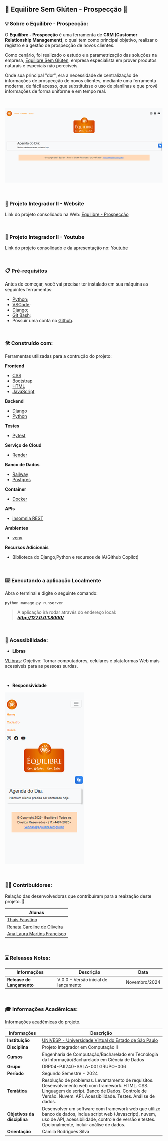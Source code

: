 
## **:cookie: Equilibre Sem Glúten - Prospecção :bread:**


### :bulb: **Sobre o **Equilibre - Prospecção**:**

O **Equilibre - Prospecção** é uma ferramenta de **CRM (Customer Relationship Management)**, o qual tem como principal objetivo, realizar o registro e a gestão de prospecção de novos clientes. 

Como cenário, foi realizado o estudo e a parametrização das soluções na empresa, [Equilibre Sem Glúten](https://equilibresemgluten.com.br/), empresa especialista em prover produtos naturais e especiais não perecíveis.

Onde sua principal "dor", era a necessidade de centralização de informações de prospecção de novos clientes, mediante uma ferramenta moderna, de fácil acesso, que substituísse o uso de planilhas e que provê informações de forma uniforme e em tempo real. 

&nbsp;



![Tela Inicial- Web](./img/tela_home01.png)

&nbsp;


### :link: Projeto Integrador II - Website

Link do projeto consolidado na Web: [Equilibre - Prospecção](https://equilibresemgluten-cad.onrender.com/)


&nbsp;

### :movie_camera: Projeto Integrador II - Youtube

Link do projeto consolidado e da apresentação no: [Youtube](https://www.youtube.com/watch?v=gHHSBu7Sxk0)


&nbsp;


### 📋 **Pré-requisitos**

Antes de começar, você vai precisar ter instalado em sua máquina as seguintes ferramentas:


-  [Python](https://www.python.org/downloads/);
-  [VSCode](https://code.visualstudio.com/);
-  [Django](https://www.djangoproject.com/download/);
-  [Git Bash](https://git-scm.com);
-  Possuir uma conta no [Github](https://github.com/).

&nbsp;


### 🛠️ Construído com:

Ferramentas utilizadas para a contrução do projeto:

**Frontend**

* [CSS](https://www.w3schools.com/css/)
* [Bootstrap](https://getbootstrap.com/)
* [HTML](https://www.youtube.com/playlist?list=PL39zbyHjgjrbsP3xFSc-YH-6FN8WNpglh) 
* [JavaScript](https://www.w3schools.com/js/js_examples.asp)


**Backend**

* [Django](https://www.w3schools.com/css/)
* [Python](https://getbootstrap.com/)


**Testes**

* [Pytest](https://pytest-django.readthedocs.io/en/latest/)


**Serviço de Cloud**

* [Render](https://www.w3schools.com/css/)


**Banco de Dados**

* [Railway](https://railway.app/)
* [Postgres](https://www.postgresql.org/)


**Container**

* [Docker](https://www.docker.com/)


**APIs**

* [insomnia REST](https://insomnia.rest/download)


**Ambientes**

* [venv](https://dev.to/franciscojdsjr/guia-completo-para-usar-o-virtual-environment-venv-no-python-57bo)

**Recursos Adicionais**

* Biblioteca do Django,Python e recursos de IA(Github Copilot)

&nbsp;

### ⌨️ Executando a aplicação Localmente

Abra o terminal e digite o seguinte comando:

```
python manage.py runserver

```

> A aplicação irá rodar através do endereço local: ***http://127.0.0.1:8000/***


&nbsp;

### 🎲 Acessibilidade:

- **Libras**

[VLibras](https://www.gov.br/governodigital/pt-br/acessibilidade-e-usuario/vlibras): Objetivo: Tornar computadores, celulares e plataformas Web mais acessíveis para as pessoas surdas.

&nbsp;

- **Responsividade**

![Tela Inicial- Responsividade](./img/responsividades_01_01.png)

&nbsp;


### 👨‍💻 **Contribuidores**:

Relação das desenvolvedoras que contribuíram para a reaização deste projeto. 👏

|**Alunas**|
|----|
|[Thais Faustino](https://github.com/thaiisfaustino)| 
|[Renata Caroline de Oliveira](https://github.com/renataoliveira93)| 
|[Ana Laura Martins Francisco](https://github.com/AnafraUnivesp)| 

&nbsp;


### :hourglass: **Releases Notes:**


|**Informações**| **Descrição** |**Data** | 
|----|-----|-----|
|**Release de Lançamento**| V.0.0 - Versão inicial de lançamento  | Novembro/2024 |

&nbsp;


### :mortar_board: **Informações Acadêmicas:**

Informações acadêmicas do projeto. 


| **Informações** | **Descrição** |
|----|-----|
|**Instituição**| [UNIVESP - Universidade Virtual do Estado de São Paulo](https://univesp.br/) |
|**Disciplina**| Projeto Integrador em Computação II |
|**Cursos**| Engenharia de Computação/Bacharelado em Tecnologia da Informação/Bacharelado em Ciência de Dados|
|**Grupo**| DRP04-PJI240-SALA-001GRUPO-006  |
|**Período**| Segundo Semestre - 2024 |
|**Temática**|Resolução de problemas. Levantamento de requisitos. Desenvolvimento web com framework. HTML. CSS. Linguagem de script. Banco de Dados. Controle de Versão. Nuvem. API. Acessibilidade. Testes. Análise de dados.
|**Objetivos da disciplina** | Desenvolver um software com framework web que utilize banco de dados, inclua script web (Javascript), nuvem, uso de API, acessibilidade, controle de versão e testes. Opcionalmente, incluir análise de dados.|
|**Orientação**| Camila Rodrigues Silva |

&nbsp;





